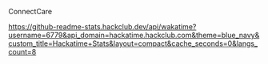 ConnectCare

https://github-readme-stats.hackclub.dev/api/wakatime?username=6779&api_domain=hackatime.hackclub.com&theme=blue_navy&custom_title=Hackatime+Stats&layout=compact&cache_seconds=0&langs_count=8
